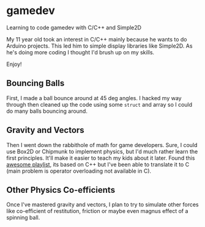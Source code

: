 # gamedev
Learning to code gamedev with C/C++ and Simple2D

My 11 year old took an interest in C/C++ mainly because he wants to do Arduino projects.  This led him to simple display libraries like Simple2D.  As he's doing more coding I thought I'd brush up on my skills.

Enjoy!


## Bouncing Balls

First, I made a ball bounce around at 45 deg angles.  I hacked my way through then cleaned up the code using some `struct` and array so I could do many balls bouncing around.


## Gravity and Vectors

Then I went down the rabbithole of math for game developers.  Sure, I could use Box2D or Chipmunk to implement physics, but I'd much rather learn the first principles.  It'll make it easier to teach my kids about it later.  Found this [awesome playlist](https://www.youtube.com/playlist?list=PLW3Zl3wyJwWOpdhYedlD-yCB7WQoHf-My), its based on C++ but I've been able to translate it to C (main problem is operator overloading not available in C).


## Other Physics Co-efficients

Once I've mastered gravity and vectors, I plan to try to simulate other forces like co-efficient of restitution, friction or maybe even magnus effect of a spinning ball.
